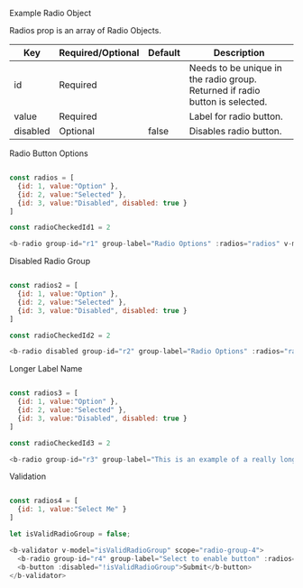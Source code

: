Example Radio Object

Radios prop is an array of Radio Objects.

| Key      | Required/Optional | Default | Description                              |
| -------- | ----------------- | ------- | ---------------------------------------- |
| id       | Required          |         | Needs to be unique in the radio group. Returned if radio button is selected.  |
| value    | Required          |         | Label for radio button. |
| disabled | Optional          | false   | Disables radio button.                   |

Radio Button Options

```js

const radios = [
  {id: 1, value:"Option" },
  {id: 2, value:"Selected" },
  {id: 3, value:"Disabled", disabled: true }
]

const radioCheckedId1 = 2

<b-radio group-id="r1" group-label="Radio Options" :radios="radios" v-model="radioCheckedId1"/>

```

Disabled Radio Group

```js

const radios2 = [
  {id: 1, value:"Option" },
  {id: 2, value:"Selected" },
  {id: 3, value:"Disabled", disabled: true }
]

const radioCheckedId2 = 2

<b-radio disabled group-id="r2" group-label="Radio Options" :radios="radios2" v-model="radioCheckedId2"/>

```

Longer Label Name

```js

const radios3 = [
  {id: 1, value:"Option" },
  {id: 2, value:"Selected" },
  {id: 3, value:"Disabled", disabled: true }
]

const radioCheckedId3 = 2

<b-radio group-id="r3" group-label="This is an example of a really long group label." :radios="radios3" v-model="radioCheckedId3"/>

```

Validation

```js

const radios4 = [
  {id: 1, value:"Select Me" }
]

let isValidRadioGroup = false;

<b-validator v-model="isValidRadioGroup" scope="radio-group-4">
  <b-radio group-id="r4" group-label="Select to enable button" :radios="radios4" validation-name="radio" required />
  <b-button :disabled="!isValidRadioGroup">Submit</b-button>
</b-validator>

```